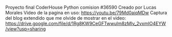 Proyecto final CoderHouse Python comision #36590 
Creado por Lucas Morales 
Video de la pagina en uso: https://youtu.be/79Md0aiqMDw
Captura del blog extendido que me olvide de mostrar en el video: https://drive.google.com/file/d/1Rg8KW9CeGFTwwulm8zMIv_2vxmIO4EYW/view?usp=sharing
